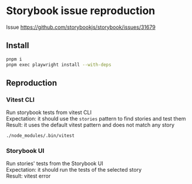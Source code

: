 # Storybook issue reproduction

Issue https://github.com/storybookjs/storybook/issues/31679

## Install

```bash
pnpm i
pnpm exec playwright install --with-deps
```

## Reproduction

### Vitest CLI

Run storybook tests from vitest CLI  
Expectation: it should use the `stories` pattern to find stories and test them  
Result: it uses the default vitest pattern and does not match any story  

```bash
./node_modules/.bin/vitest
```

### Storybook UI

Run stories' tests from the Storybook UI  
Expectation: it should run the tests of the selected story  
Result: vitest error 
